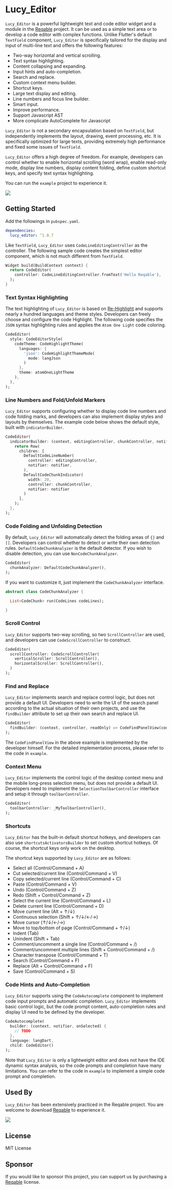 # Lucy_Editor

`Lucy_Editor` is a powerful lightweight text and code editor widget and a module in the [Reqable](https://reqable.com) project. It can be used as a simple text area or to develop a code editor with complex functions. Unlike Flutter's default `TextField` component, `Lucy_Editor` is specifically tailored for the display and input of multi-line text and offers the following features:

- Two-way horizontal and vertical scrolling.
- Text syntax highlighting.
- Content collapsing and expanding.
- Input hints and auto-completion.
- Search and replace.
- Custom context menu builder.
- Shortcut keys.
- Large text display and editing.
- Line numbers and focus line builder.
- Smart input.
- Improve performance.
- Support Javascript AST
- More complicate AutoComplete for Javascript

`Lucy_Editor` is not a secondary encapsulation based on `TextField`, but independently implements the layout, drawing, event processing, etc. It is specifically optimized for large texts, providing extremely high performance and fixed some issues of `TextField`.

`Lucy_Editor` offers a high degree of freedom. For example, developers can control whether to enable horizontal scrolling (word wrap), enable read-only mode, display line numbers, display content folding, define custom shortcut keys, and specify text syntax highlighting.

You can run the `example` project to experience it.

![](arts/art01.gif)

## Getting Started

Add the followings in `pubspec.yaml`.

```yaml
dependencies:
  lucy_editor: ^1.0.7
```

Like `TextField`, `Lucy_Editor` uses `CodeLineEditingController` as the controller. The following sample code creates the simplest editor component, which is not much different from `TextField`.

```dart
Widget build(BuildContext context) {
  return CodeEditor(
    controller: CodeLineEditingController.fromText('Hello Reqable'),
  );
}
```

### Text Syntax Highlighting

The text highlighting of `Lucy_Editor` is based on [Re-Highlight](https://github.com/reqable/re-highlight) and supports nearly a hundred languages ​​and theme styles. Developers can freely choose and configure the code Highlight. The following code specifies the `JSON` syntax highlighting rules and applies the `Atom One Light` code coloring.

```dart
CodeEditor(
  style: CodeEditorStyle(
    codeTheme: CodeHighlightTheme(
      languages: {
        'json': CodeHighlightThemeMode(
          mode: langJson
        )
      },
      theme: atomOneLightTheme
    ),
  ),
);
```

### Line Numbers and Fold/Unfold Markers

`Lucy_Editor` supports configuring whether to display code line numbers and code folding marks, and developers can also implement display styles and layouts by themselves. The example code below shows the default style, built with `indicatorBuilder`.

```dart
CodeEditor(
  indicatorBuilder: (context, editingController, chunkController, notifier) {
    return Row(
      children: [
        DefaultCodeLineNumber(
          controller: editingController,
          notifier: notifier,
        ),
        DefaultCodeChunkIndicator(
          width: 20,
          controller: chunkController,
          notifier: notifier
        )
      ],
    );
  },
);
```

### Code Folding and Unfolding Detection

By default, `Lucy_Editor` will automatically detect the folding areas of `{}` and `[]`. Developers can control whether to detect or write their own detection rules. `DefaultCodeChunkAnalyzer` is the default detector. If you wish to disable detection, you can use `NonCodeChunkAnalyzer`.

```dart
CodeEditor(
  chunkAnalyzer: DefaultCodeChunkAnalyzer(),
);
```

If you want to customize it, just implement the `CodeChunkAnalyzer` interface.

```dart
abstract class CodeChunkAnalyzer {

  List<CodeChunk> run(CodeLines codeLines);

}
```

### Scroll Control

`Lucy_Editor` supports two-way scrolling, so two `ScrollController` are used, and developers can use `CodeScrollController` to construct.

```dart
CodeEditor(
  scrollController: CodeScrollController(
    verticalScroller: ScrollController(),
    horizontalScroller: ScrollController(),
  )
);
```

### Find and Replace

`Lucy_Editor` implements search and replace control logic, but does not provide a default UI. Developers need to write the UI of the search panel according to the actual situation of their own projects, and use the `findBuilder` attribute to set up their own search and replace UI.

```dart
CodeEditor(
  findBuilder: (context, controller, readOnly) => CodeFindPanelView(controller: controller, readOnly: readOnly),
);
```

The `CodeFindPanelView` in the above example is implemented by the developer himself. For the detailed implementation process, please refer to the code in `example`.

### Context Menu

`Lucy_Editor` implements the control logic of the desktop context menu and the mobile long-press selection menu, but does not provide a default UI. Developers need to implement the `SelectionToolbarController` interface and setup it through `toolbarController`.

```dart
CodeEditor(
  toolbarController: _MyToolbarController(),
);
```

### Shortcuts

`Lucy_Editor` has the built-in default shortcut hotkeys, and developers can also use `shortcutsActivatorsBuilder` to set custom shortcut hotkeys. Of course, the shortcut keys only work on the desktop.

The shortcut keys supported by `Lucy_Editor` are as follows:
- Select all (Control/Command + A)
- Cut selected/current line (Control/Command + V)
- Copy selected/current line (Control/Command + C)
- Paste (Control/Command + V)
- Undo (Control/Command + Z)
- Redo (Shift + Control/Command + Z)
- Select the current line (Control/Command + L)
- Delete current line (Control/Command + D)
- Move current line (Alt + ↑/↓)
- Continuous selection (Shift + ↑/↓/←/→)
- Move cursor (↑/↓/←/→)
- Move to top/bottom of page (Control/Command + ↑/↓)
- Indent (Tab)
- Unindent (Shift + Tab)
- Comment/uncomment a single line (Control/Command + /)
- Comment/uncomment multiple lines (Shift + Control/Command + /)
- Character transpose (Control/Command + T)
- Search (Control/Command + F)
- Replace (Alt + Control/Command + F)
- Save (Control/Command + S)

### Code Hints and Auto-Completion

`Lucy_Editor` supports using the `CodeAutocomplete` component to implement code input prompts and automatic completion. `Lucy_Editor` implements basic control logic, but the code prompt content, auto-completion rules and display UI need to be defined by the developer.

```dart
CodeAutocomplete(
  builder: (context, notifier, onSelected) {
    // TODO
  },
  language: langDart,
  child: CodeEditor()
);
```

Note that `Lucy_Editor` is only a lightweight editor and does not have the IDE dynamic syntax analysis, so the code prompts and completion have many limitations. You can refer to the code in `example` to implement a simple code prompt and completion.

## Used By

`Lucy_Editor` has been extensively practiced in the Reqable project. You are welcome to download [Reqable](https://reqable.com/download) to experience it.

![](arts/art02.png)

## License

MIT License

## Sponsor

If you would like to sponsor this project, you can support us by purchasing a [Reqable](https://reqable.com/pricing) license.
